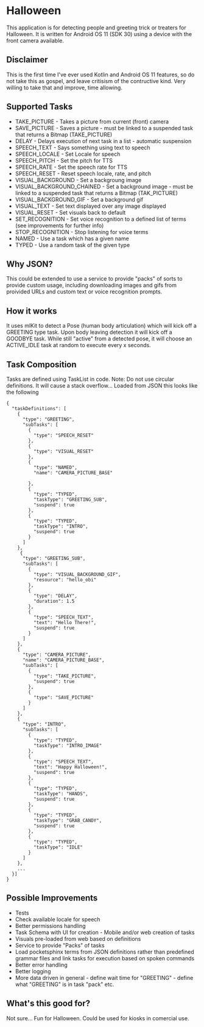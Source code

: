 # Halloween
This application is for detecting people and greeting trick or treaters for Halloween. 
It is written for Android OS 11 (SDK 30) using a device with the front camera available.

## Disclaimer
This is the first time I've ever used Kotlin and Android OS 11 features, so do not take this as gospel, and leave critisism of the contructive kind.
Very willing to take that and improve, time allowing.

## Supported Tasks
- TAKE_PICTURE - Takes a picture from current (front) camera
- SAVE_PICTURE - Saves a picture - must be linked to a suspended task that returns a Bitmap (TAKE_PICTURE)
- DELAY - Delays execution of next task in a list - automatic suspension
- SPEECH_TEXT - Says something using text to speech
- SPEECH_LOCALE - Set Locale for speech
- SPEECH_PITCH - Set the pitch for TTS
- SPEECH_RATE - Set the speech rate for TTS
- SPEECH_RESET - Reset speech locale, rate, and pitch
- VISUAL_BACKGROUND - Set a backgroung image
- VISUAL_BACKGROUND_CHAINED - Set a background image - must be linked to a suspended task that returns a Bitmap (TAK_PICTURE)
- VISUAL_BACKGROUND_GIF - Set a background gif
- VISUAL_TEXT - Set text displayed over any image displayed
- VISUAL_RESET - Set visuals back to default
- SET_RECOGNITION - Set voice recognition to a defined list of terms (see improvements for further info)
- STOP_RECOGNITION - Stop listening for voice terms
- NAMED - Use a task which has a given name
- TYPED - Use a random task of the given type


## Why JSON?
This could be extended to use a service to provide "packs" of sorts to provide custom usage, including downloading images and gifs from proivided URLs and
custom text or voice recognition prompts.

## How it works
It uses mlKit to detect a Pose (human body articulation) which will kick off a GREETING type task.  Upon body leaving detection it will kick off a GOODBYE task.
While still "active" from a detected pose, it will choose an ACTIVE_IDLE task at random to execute every x seconds.

## Task Composition
Tasks are defined using TaskList in code. Note: Do not use circular definitions. It will cause a stack overflow...
Loaded from JSON this looks like the following
```
{
  "taskDefinitions": [
    {
      "type": "GREETING",
      "subTasks": [
        {
          "type": "SPEECH_RESET"
        },
        {
          "type": "VISUAL_RESET"
        },
        {
          "type": "NAMED",
          "name": "CAMERA_PICTURE_BASE"

        },
        {
          "type": "TYPED",
          "taskType": "GREETING_SUB",
          "suspend": true
        },
        {
          "type": "TYPED",
          "taskType": "INTRO",
          "suspend": true
        }
      ]
    },
     {
      "type": "GREETING_SUB",
      "subTasks": [
        {
          "type": "VISUAL_BACKGROUND_GIF",
          "resource": "hello_obi"
        },
        {
          "type": "DELAY",
          "duration": 1.5
        },
        {
          "type": "SPEECH_TEXT",
          "text": "Hello There!",
          "suspend": true
        }
      ]
    },
    {
      "type": "CAMERA_PICTURE",
      "name": "CAMERA_PICTURE_BASE",
      "subTasks": [
        {
          "type": "TAKE_PICTURE",
          "suspend": true
        },
        {
          "type": "SAVE_PICTURE"
        }
      ]
    },
    {
      "type": "INTRO",
      "subTasks": [
        {
          "type": "TYPED",
          "taskType": "INTRO_IMAGE"
        },
        {
          "type": "SPEECH_TEXT",
          "text": "Happy Halloween!",
          "suspend": true
        },
        {
          "type": "TYPED",
          "taskType": "HANDS",
          "suspend": true
        },
        {
          "type": "TYPED",
          "taskType": "GRAB_CANDY",
          "suspend": true
        },
        {
          "type": "TYPED",
          "taskType": "IDLE"
        }
      ]
    },
    ...
  }]
}
```

## Possible Improvements
- Tests
- Check available locale for speech
- Better permissions handling
- Task Schema with UI for creation - Mobile and/or web creation of tasks
- Visuals pre-loaded from web based on definitions
- Service to provide "Packs" of tasks
- Load pocketsphinx terms from JSON definitions rather than predefined grammar files and link tasks for execution based on spoken commands
- Better error handling
- Better logging
- More data driven in general - define wait time for "GREETING" - define what "GREETING" is in task "pack" etc.

## What's this good for?
Not sure... Fun for Halloween.  Could be used for kiosks in comercial use.

